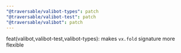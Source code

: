 ```yaml
---
"@traversable/valibot-types": patch
"@traversable/valibot-test": patch
"@traversable/valibot": patch
---
```


feat(valibot,valibot-test,valibot-types): makes `vx.fold` signature more flexible
